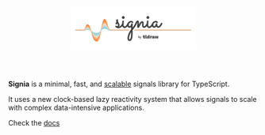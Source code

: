 <div alt style="text-align: center; transform: scale(.5);">
	<picture>
		<source media="(prefers-color-scheme: dark)" srcset="https://github.com/tldraw/signia/raw/main/assets/hero-dark@2x.png" />
		<img alt="Signia" src="https://github.com/tldraw/signia/raw/main/assets/hero-light@2x.png" />
	</picture>
</div>

**Signia** is a minimal, fast, and [scalable](https://signia.tldraw.dev/docs/scalability) signals library for TypeScript.

It uses a new clock-based lazy reactivity system that allows signals to scale with complex data-intensive applications.

Check the [docs](https://signia.tldraw.dev)
